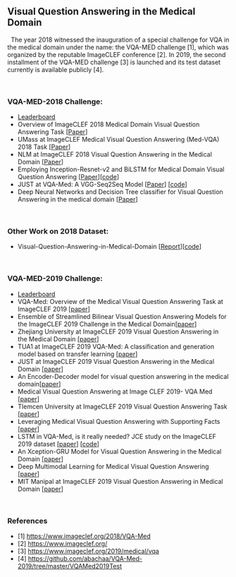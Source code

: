 ## Visual Question Answering in the Medical Domain

&nbsp;
  The year 2018 witnessed the inauguration of a special challenge for VQA in the medical domain under the name: the VQA-MED challenge [1], which was organized by the reputable ImageCLEF conference [2]. In 2019, the second installment of the VQA-MED challenge [3] is launched and its test dataset currently is available publicly [4].

&nbsp;

### VQA-MED-2018 Challenge:
- [Leaderboard](https://www.crowdai.org/challenges/imageclef-2018-vqa-med/leaderboards)
- Overview of ImageCLEF 2018 Medical Domain Visual Question Answering Task [[Paper](http://ceur-ws.org/Vol-2125/paper_212.pdf)]
- UMass at ImageCLEF Medical Visual Question Answering (Med-VQA) 2018 Task [[Paper](http://ceur-ws.org/Vol-2125/paper_163.pdf)]
- NLM at ImageCLEF 2018 Visual Question Answering in the Medical Domain [[Paper](http://ceur-ws.org/Vol-2125/paper_212.pdf)]
- Employing Inception-Resnet-v2 and BiLSTM for Medical Domain Visual Question Answering [[Paper](http://ceur-ws.org/Vol-2125/paper_107.pdf)][[code](https://github.com/youngzhou97qz/VQA-Med/)]
- JUST at VQA-Med: A VGG-Seq2Seq Model [[Paper](http://ceur-ws.org/Vol-2125/paper_171.pdf)] [[code](https://github.com/bashartalafha/VQA-Med)]
- Deep Neural Networks and Decision Tree classifier for Visual Question Answering in the medical domain [[Paper](http://ceur-ws.org/Vol-2125/paper_159.pdf)]

&nbsp;
### Other Work on 2018 Dataset:
- Visual-Question-Answering-in-Medical-Domain [[Report](https://github.com/nehareddyg/Visual-Question-Answering-in-Medical-Domain/blob/master/AMP%20REPORT.pdf)][[code](https://github.com/nehareddyg/Visual-Question-Answering-in-Medical-Domain)]

&nbsp;
### VQA-MED-2019 Challenge:
- [Leaderboard](https://www.crowdai.org/challenges/imageclef-2019-vqa-med/leaderboards)
- VQA-Med: Overview of the Medical Visual Question Answering Task at ImageCLEF 2019 [[paper](http://ceur-ws.org/Vol-2380/paper_272.pdf)]
- Ensemble of Streamlined Bilinear Visual Question Answering Models for the ImageCLEF 2019 Challenge in the Medical Domain[[paper](http://ceur-ws.org/Vol-2380/paper_64.pdf)]
- Zhejiang University at ImageCLEF 2019 Visual Question Answering in the Medical Domain [[paper](http://ceur-ws.org/Vol-2380/paper_85.pdf)]
- TUA1 at ImageCLEF 2019 VQA-Med: A classification and generation model based on transfer learning [[paper](http://ceur-ws.org/Vol-2380/paper_190.pdf)]
- JUST at ImageCLEF 2019 Visual Question Answering in the Medical Domain [[paper](http://ceur-ws.org/Vol-2380/paper_125.pdf)]
- An Encoder-Decoder model for visual question answering in the medical domain[[paper](http://ceur-ws.org/Vol-2380/paper_124.pdf)]
- Medical Visual Question Answering at Image CLEF 2019- VQA Med [[paper](http://ceur-ws.org/Vol-2380/paper_147.pdf)]
- Tlemcen University at ImageCLEF 2019 Visual Question Answering Task [[paper](http://ceur-ws.org/Vol-2380/paper_117.pdf)]
- Leveraging Medical Visual Question Answering with Supporting Facts [[paper](http://ceur-ws.org/Vol-2380/paper_112.pdf)]
- LSTM in VQA-Med, is it really needed? JCE study on the ImageCLEF 2019 dataset [[paper](http://ceur-ws.org/Vol-2380/paper_116.pdf)] [[code](https://github.com/turner11/VQA-Med)]
- An Xception-GRU Model for Visual Question Answering in the Medical Domain [[paper](http://ceur-ws.org/Vol-2380/paper_127.pdf)]
- Deep Multimodal Learning for Medical Visual Question Answering [[paper](http://ceur-ws.org/Vol-2380/paper_123.pdf)]
- MIT Manipal at ImageCLEF 2019 Visual Question Answering in Medical Domain [[paper](http://ceur-ws.org/Vol-2380/paper_167.pdf)]


&nbsp;
### References
- [1] https://www.imageclef.org/2018/VQA-Med
- [2] https://www.imageclef.org/
- [3] https://www.imageclef.org/2019/medical/vqa
- [4] https://github.com/abachaa/VQA-Med-2019/tree/master/VQAMed2019Test
